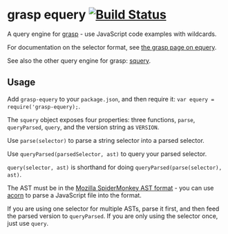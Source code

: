 # grasp equery [![Build Status](https://travis-ci.org/gkz/grasp-equery.png?branch=master)](https://travis-ci.org/gkz/grasp-equery)
A query engine for [grasp](http://graspjs.com) - use JavaScript code examples with wildcards.

For documentation on the selector format, see [the grasp page on equery](http://graspjs.com/docs/equery).

See also the other query engine for grasp: [squery](https://github.com/gkz/grasp-squery).

## Usage

Add `grasp-equery` to your `package.json`, and then require it: `var equery = require('grasp-equery);`.

The `squery` object exposes four properties: three functions, `parse`, `queryParsed`, `query`, and the version string as `VERSION`.

Use `parse(selector)` to parse a string selector into a parsed selector.

Use `queryParsed(parsedSelector, ast)` to query your parsed selector.

`query(selector, ast)` is shorthand for doing `queryParsed(parse(selector), ast)`.

The AST must be in the [Mozilla SpiderMonkey AST format](https://developer.mozilla.org/en-US/docs/SpiderMonkey/Parser_API) - you can use [acorn](https://github.com/marijnh/acorn) to parse a JavaScript file into the format.

If you are using one selector for multiple ASTs, parse it first, and then feed the parsed version to `queryParsed`. If you are only using the selector once, just use `query`.
